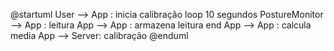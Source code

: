 @startuml
 User --> App : inicia calibração
 loop 10 segundos 
   PostureMonitor --> App : leitura 
   App -->  App : armazena leitura 
 end 
  App --> App : calcula  media 
  App --> Server: calibração
@enduml
